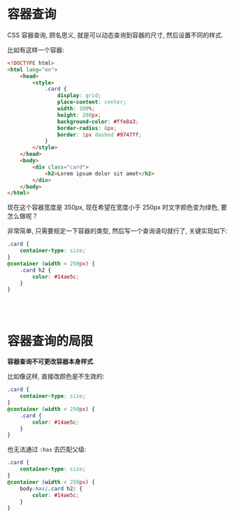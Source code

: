 # 容器查询

CSS 容器查询, 顾名思义, 就是可以动态查询到容器的尺寸, 然后设置不同的样式.

比如有这样一个容器:

```html
<!DOCTYPE html>
<html lang="en">
    <head>
        <style>
            .card {
                display: grid;
                place-content: center;
                width: 100%;
                height: 200px;
                background-color: #ffe8a3;
                border-radius: 8px;
                border: 1px dashed #9747ff;
            }
        </style>
    </head>
    <body>
        <div class="card">
            <h2>Lorem ipsum dolor sit amet</h2>
        </div>
    </body>
</html>
```

现在这个容器宽度是 350px, 现在希望在宽度小于 250px 时文字颜色变为绿色, 要怎么做呢？

非常简单, 只需要规定一下容器的类型, 然后写一个查询语句就行了, 关键实现如下:

```css
.card {
    container-type: size;
}
@container (width < 250px) {
    .card h2 {
        color: #14ae5c;
    }
}
```

<br><br>

# 容器查询的局限

**容器查询不可更改容器本身样式**.

比如像这样, 直接改颜色是不生效的:

```css
.card {
    container-type: size;
}
@container (width < 250px) {
    .card {
        color: #14ae5c;
    }
}
```

也无法通过 `:has` 去匹配父级:

```css
.card {
    container-type: size;
}
@container (width < 250px) {
    body:has(.card h2) {
        color: #14ae5c;
    }
}
```

<br>
